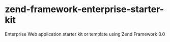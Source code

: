 # zend-framework-enterprise-starter-kit
Enterprise Web application starter kit or template using Zend Framework 3.0
